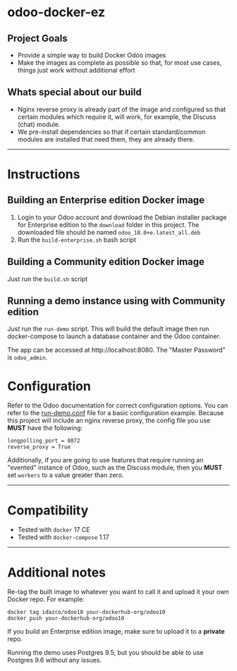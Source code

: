 # odoo-docker-ez

## Project Goals

 - Provide a simple way to build Docker Odoo images
 - Make the images as complete as possible so that, for most use cases, things just work without additional effort

## Whats special about our build

 - Nginx reverse proxy is already part of the image and configured so that certain modules which require it, will work, for example, the Discuss (chat) module.
 - We pre-install dependencies so that if certain standard/common modules are installed that need them, they are already there. 

<hr>

# Instructions

## Building an Enterprise edition Docker image

 1. Login to your Odoo account and download the Debian installer package for Enterprise edition to the `download` folder in this project. The downloaded file should be named `odoo_10.0+e.latest_all.deb`
 1. Run the `build-enterprise.sh` bash script

## Building a Community edition Docker image

Just run the `build.sh` script
 
## Running a demo instance using with Community edition

Just run the `run-demo` script. This will build the default image then run docker-compose to launch a database container and the Odoo container.

The app can be accessed at http://localhost:8080. The "Master Password" is `odoo_admin`.

# Configuration

Refer to the Odoo documentation for correct configuration options. You can refer to the [run-demo.conf](10/run-demo.conf) file for a basic configuration example. Because this project will include an nginx reverse proxy, the config file you use **MUST** have the following:

	longpolling_port = 8072
    reverse_proxy = True

Additionally, if you are going to use features that require running an "evented" instance of Odoo, such as the Discuss module, then you **MUST** set `workers` to a value greater than zero.

<hr>

# Compatibility

 - Tested with `docker` 17 CE
 - Tested with `docker-compose` 1.17

<hr>

# Additional notes

Re-tag the built image to whatever you want to call it and upload it your own Docker repo.
For example:

	docker tag idazco/odoo10 your-dockerhub-org/odoo10
	docker push your-dockerhub-org/odoo10

If you build an Enterprise edition image, make sure to upload it to a **private** repo.

Running the demo uses Postgres 9.5, but you should be able to use Postgres 9.6 without any issues.